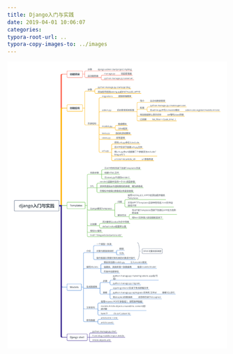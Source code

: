```yaml
---
title: Django入门与实践
date: 2019-04-01 10:06:07
categories:
typora-root-url: ..
typora-copy-images-to: ../images
---
```


![在这里插入图片描述](images/20190401100548887.png)
